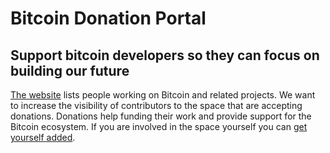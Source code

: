 # Bitcoin Donation Portal

## Support bitcoin developers so they can focus on building our future

[The website](https://bitcoindevlist.com/) lists people working on Bitcoin and related projects.
We want to increase the visibility of contributors to the space that are accepting donations.
Donations help funding their work and provide support for the Bitcoin ecosystem.
If you are involved in the space yourself you can [get yourself added](https://github.com/dennisreimann/bitcoin-donations/edit/master/data.js).
